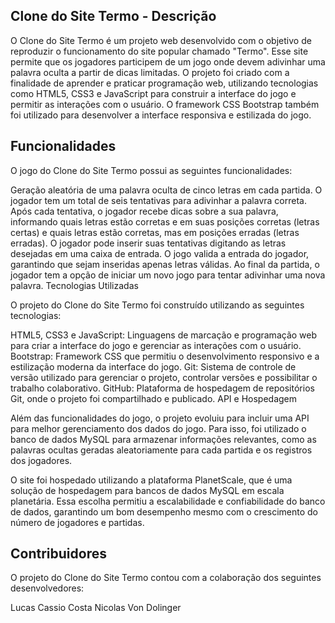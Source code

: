 ## Clone do Site Termo - Descrição

O Clone do Site Termo é um projeto web desenvolvido com o objetivo de reproduzir o funcionamento do site popular chamado "Termo". Esse site permite que os jogadores participem de um jogo onde devem adivinhar uma palavra oculta a partir de dicas limitadas. O projeto foi criado com a finalidade de aprender e praticar programação web, utilizando tecnologias como HTML5, CSS3 e JavaScript para construir a interface do jogo e permitir as interações com o usuário. O framework CSS Bootstrap também foi utilizado para desenvolver a interface responsiva e estilizada do jogo.

## Funcionalidades

O jogo do Clone do Site Termo possui as seguintes funcionalidades:

Geração aleatória de uma palavra oculta de cinco letras em cada partida.
O jogador tem um total de seis tentativas para adivinhar a palavra correta.
Após cada tentativa, o jogador recebe dicas sobre a sua palavra, informando quais letras estão corretas e em suas posições corretas (letras certas) e quais letras estão corretas, mas em posições erradas (letras erradas).
O jogador pode inserir suas tentativas digitando as letras desejadas em uma caixa de entrada.
O jogo valida a entrada do jogador, garantindo que sejam inseridas apenas letras válidas.
Ao final da partida, o jogador tem a opção de iniciar um novo jogo para tentar adivinhar uma nova palavra.
Tecnologias Utilizadas

O projeto do Clone do Site Termo foi construído utilizando as seguintes tecnologias:

HTML5, CSS3 e JavaScript: Linguagens de marcação e programação web para criar a interface do jogo e gerenciar as interações com o usuário.
Bootstrap: Framework CSS que permitiu o desenvolvimento responsivo e a estilização moderna da interface do jogo.
Git: Sistema de controle de versão utilizado para gerenciar o projeto, controlar versões e possibilitar o trabalho colaborativo.
GitHub: Plataforma de hospedagem de repositórios Git, onde o projeto foi compartilhado e publicado.
API e Hospedagem

Além das funcionalidades do jogo, o projeto evoluiu para incluir uma API para melhor gerenciamento dos dados do jogo. Para isso, foi utilizado o banco de dados MySQL para armazenar informações relevantes, como as palavras ocultas geradas aleatoriamente para cada partida e os registros dos jogadores.

O site foi hospedado utilizando a plataforma PlanetScale, que é uma solução de hospedagem para bancos de dados MySQL em escala planetária. Essa escolha permitiu a escalabilidade e confiabilidade do banco de dados, garantindo um bom desempenho mesmo com o crescimento do número de jogadores e partidas.

## Contribuidores

O projeto do Clone do Site Termo contou com a colaboração dos seguintes desenvolvedores:

Lucas Cassio Costa
Nicolas Von Dolinger
